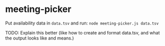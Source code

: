 # meeting-picker

Put availability data in `data.tsv` and run: `node meeting-picker.js data.tsv`

TODO: Explain this better (like how to create and format data.tsv, and what the
output looks like and means.)
